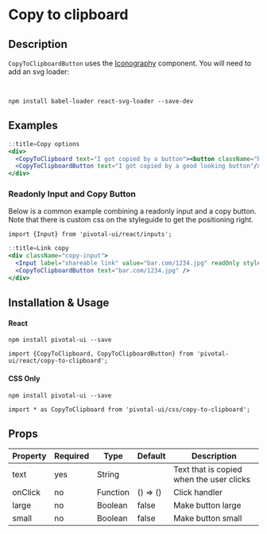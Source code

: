 # Copy to clipboard

## Description

`CopyToClipboardButton` uses the [Iconography](/react_base_iconography.html) component.
You will need to add an svg loader:

<code class="pam">
<img src="/styleguide/download.svg" width="16" height="16"/>
npm install babel-loader react-svg-loader --save-dev
</code>

## Examples

```jsx
::title=Copy options
<div>
  <CopyToClipboard text="I got copied by a button"><button className="btn">Click Me To Copy</button></CopyToClipboard>
  <CopyToClipboardButton text="I got copied by a good looking button"/>
</div>
```

### Readonly Input and Copy Button

Below is a common example combining a readonly input and a copy button.
Note that there is custom css on the styleguide to get the positioning right.

```
import {Input} from 'pivotal-ui/react/inputs';
```

```jsx
::title=Link copy
<div className="copy-input">
  <Input label="shareable link" value="bar.com/1234.jpg" readOnly style={{height: "42px"}}/>
  <CopyToClipboardButton text="bar.com/1234.jpg" />
</div>
```

## Installation & Usage

#### React
`npm install pivotal-ui --save`

`import {CopyToClipboard, CopyToClipboardButton} from 'pivotal-ui/react/copy-to-clipboard';`

#### CSS Only
`npm install pivotal-ui --save`

`import * as CopyToClipboard from 'pivotal-ui/css/copy-to-clipboard';`


## Props
Property | Required | Type     | Default  | Description
---------|----------|----------|----------|------------
text     | yes      | String   |          | Text that is copied when the user clicks
onClick  | no       | Function | () => () | Click handler
large    | no       | Boolean  | false    | Make button large
small    | no       | Boolean  | false    | Make button small